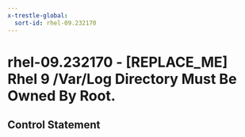 ```yaml
---
x-trestle-global:
  sort-id: rhel-09.232170
---
```


# rhel-09.232170 - \[REPLACE_ME\] Rhel 9 /Var/Log Directory Must Be Owned By Root.

## Control Statement
